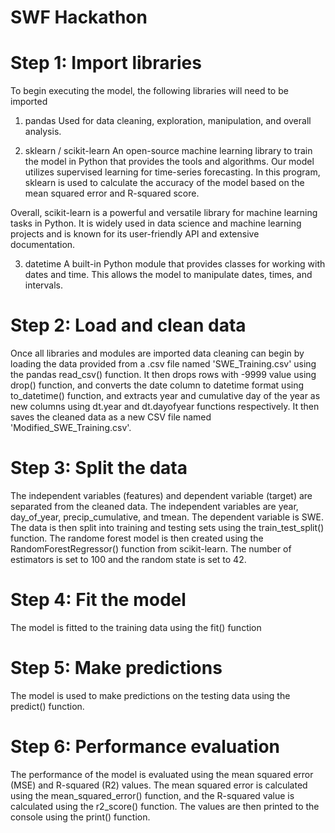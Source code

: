 # SWF Hackathon

# Step 1: Import libraries

To begin executing the model, the following libraries will need to be imported
1) pandas
Used for data cleaning, exploration, manipulation, and overall analysis.

2) sklearn / scikit-learn
An open-source machine learning library to train the model in Python that provides
the tools and algorithms. Our model utilizes supervised learning for time-series forecasting.
In this program, sklearn is used to calculate the accuracy of the model based on the mean squared error and R-squared score.

Overall, scikit-learn is a powerful and versatile library for machine learning tasks in Python. 
It is widely used in data science and machine learning projects and is known for its user-friendly 
API and extensive documentation.

3) datetime
A built-in Python module that provides classes for working with dates and time. This allows the model to manipulate dates, 
times, and intervals.


# Step 2: Load and clean data

Once all libraries and modules are imported data cleaning can begin by loading the data provided from a .csv file named
'SWE_Training.csv' using the pandas read_csv() function. It then drops rows with -9999 value using drop() function, 
and converts the date column to datetime format using to_datetime() function, and extracts year and cumulative day 
of the year as new columns using dt.year and dt.dayofyear functions respectively. It then saves the cleaned data as a 
new CSV file named 'Modified_SWE_Training.csv'.

# Step 3: Split the data
The independent variables (features) and dependent variable (target) are separated from the cleaned data. 
The independent variables are year, day_of_year, precip_cumulative, and tmean. The dependent variable is SWE. 
The data is then split into training and testing sets using the train_test_split() function. The randome forest model
is then created using the RandomForestRegressor() function from scikit-learn. The number of estimators is set to 100 
and the random state is set to 42.

# Step 4: Fit the model
The model is fitted to the training data using the fit() function

# Step 5: Make predictions
The model is used to make predictions on the testing data using the predict() function.

# Step 6: Performance evaluation
The performance of the model is evaluated using the mean squared error (MSE) and R-squared (R2) values. 
The mean squared error is calculated using the mean_squared_error() function, and the R-squared value is 
calculated using the r2_score() function. The values are then printed to the console using the print() function.